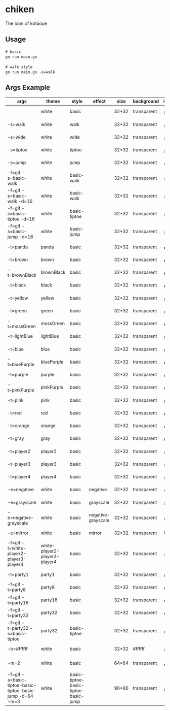 # chiken
The icon of kotaoue

## Usage
```
# basic
go run main.go

# walk style
go run main.go -s=walk
```

## Args Example
|args|theme|style|effect|size|background|image|
|---|---|---|---|---|---|---|
||white|basic||32*32|transparent|![white](img/white.png)|
|-s=walk|white|walk||32*32|transparent|![white_walk](img/white_walk.png)|
|-s=wide|white|wide||32*32|transparent|![white_wide](img/white_wide.png)|
|-s=tiptoe|white|tiptoe||32*32|transparent|![white_tiptoe](img/white_tiptoe.png)|
|-s=jump|white|jump||32*32|transparent|![white_jump](img/white_jump.png)|
|-f=gif -s=basic-walk|white|basic-walk||32*32|transparent|![white_basic-walk](img/white_basic-walk.gif)|
|-f=gif -s=basic-walk -d=16|white|basic-walk||32*32|transparent|![white_basic-walk_delay16](img/white_basic-walk_delay16.gif)|
|-f=gif -s=basic-tiptoe -d=16|white|basic-tiptoe||32*32|transparent|![white_basic-tiptoe_delay16](img/white_basic-tiptoe_delay16.gif)|
|-f=gif -s=basic-jump -d=16|white|basic-jump||32*32|transparent|![white_basic-jump_delay16](img/white_basic-jump_delay16.gif)|
|-t=panda|panda|basic||32*32|transparent|![panda](img/panda.png)|
|-t=brown|brown|basic||32*32|transparent|![brown](img/brown.png)|
|-t=brownBlack|brownBlack|basic||32*32|transparent|![brownBlack](img/brownBlack.png)|
|-t=black|black|basic||32*32|transparent|![black](img/black.png)|
|-t=yellow|yellow|basic||32*32|transparent|![yellow](img/yellow.png)|
|-t=green|green|basic||32*32|transparent|![green](img/green.png)|
|-t=mossGreen|mossGreen|basic||32*32|transparent|![mossGreen](img/mossGreen.png)|
|-t=lightBlue|lightBlue|basic||32*32|transparent|![lightBlue](img/lightBlue.png)|
|-t=blue|blue|basic||32*32|transparent|![blue](img/blue.png)|
|-t=bluePurple|bluePurple|basic||32*32|transparent|![bluePurple](img/bluePurple.png)|
|-t=purple|purple|basic||32*32|transparent|![purple](img/purple.png)|
|-t=pinkPurple|pinkPurple|basic||32*32|transparent|![pinkPurple](img/pinkPurple.png)|
|-t=pink|pink|basic||32*32|transparent|![pink](img/pink.png)|
|-t=red|red|basic||32*32|transparent|![red](img/red.png)|
|-t=orange|orange|basic||32*32|transparent|![orange](img/orange.png)|
|-t=gray|gray|basic||32*32|transparent|![gray](img/gray.png)|
|-t=player2|player2|basic||32*32|transparent|![player2](img/player2.png)|
|-t=player3|player3|basic||32*32|transparent|![player3](img/player3.png)|
|-t=player4|player4|basic||32*32|transparent|![player4](img/player4.png)|
|-e=negative|white|basic|negative|32*32|transparent|![white_negative](img/white_negative.png)|
|-e=grayscale|white|basic|grayscale|32*32|transparent|![white_grayscale](img/white_grayscale.png)|
|-e=negative-grayscale|white|basic|negative-grayscale|32*32|transparent|![white_negative-grayscale](img/white_negative-grayscale.png)|
|-e=mirror|white|basic|mirror|32*32|transparent|![white_mirror](img/white_mirror.png)|
|-f=gif -t=white-player2-player3-player4|white-player2-player3-player4|basic||32*32|transparent|![white-player2-player3-player4](img/white-player2-player3-player4.gif)|
|-t=party1|party1|basic||32*32|transparent|![party1](img/party1.png)|
|-f=gif -t=party8|party8|basic||32*32|transparent|![party8](img/party8.gif)|
|-f=gif -t=party16|party16|basic||32*32|transparent|![party16](img/party16.gif)|
|-f=gif -t=party32|party32|basic||32*32|transparent|![party32](img/party32.gif)|
|-f=gif -t=party32 -s=basic-tiptoe|party32|basic-tiptoe||32*32|transparent|![party32_basic-tiptoe](img/party32_basic-tiptoe.gif)|
|-b=#ffffff|white|basic||32*32|#ffffff|![white_ffffff](img/white_ffffff.png)|
|-m=2|white|basic||64*64|transparent|![white_2](img/white_2.png)|
|-f=gif -s=basic-tiptoe-basic-tiptoe-basic-jump -d=64 -m=3|white|basic-tiptoe-basic-tiptoe-basic-jump||96*96|transparent|![white_basic-tiptoe-basic-tiptoe-basic-jump_3_delay64](img/white_basic-tiptoe-basic-tiptoe-basic-jump_3_delay64.gif)|
